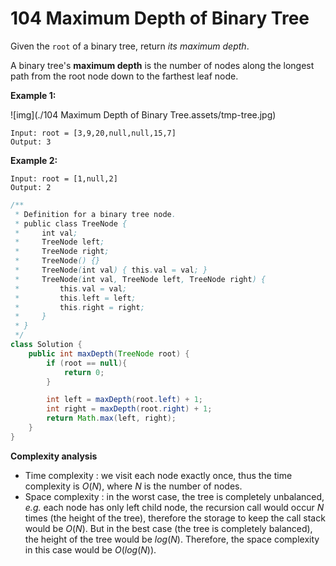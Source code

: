 # 104 Maximum Depth of Binary Tree

Given the `root` of a binary tree, return *its maximum depth*.

A binary tree's **maximum depth** is the number of nodes along the longest path from the root node down to the farthest leaf node.

 

**Example 1:**

![img](./104 Maximum Depth of Binary Tree.assets/tmp-tree.jpg)

```
Input: root = [3,9,20,null,null,15,7]
Output: 3
```

**Example 2:**

```
Input: root = [1,null,2]
Output: 2
```



```java
/**
 * Definition for a binary tree node.
 * public class TreeNode {
 *     int val;
 *     TreeNode left;
 *     TreeNode right;
 *     TreeNode() {}
 *     TreeNode(int val) { this.val = val; }
 *     TreeNode(int val, TreeNode left, TreeNode right) {
 *         this.val = val;
 *         this.left = left;
 *         this.right = right;
 *     }
 * }
 */
class Solution {
    public int maxDepth(TreeNode root) {
        if (root == null){
            return 0;
        }

        int left = maxDepth(root.left) + 1;
        int right = maxDepth(root.right) + 1;
        return Math.max(left, right);
    }
}
```





**Complexity analysis**

- Time complexity : we visit each node exactly once, thus the time complexity is $O(N)$, where $N$ is the number of nodes.
- Space complexity : in the worst case, the tree is completely unbalanced, *e.g.* each node has only left child node, the recursion call would occur $N$ times (the height of the tree), therefore the storage to keep the call stack would be $O(N)$.
  But in the best case (the tree is completely balanced), the height of the tree would be $log(N)$. Therefore, the space complexity in this case would be $O(log⁡(N))$. 